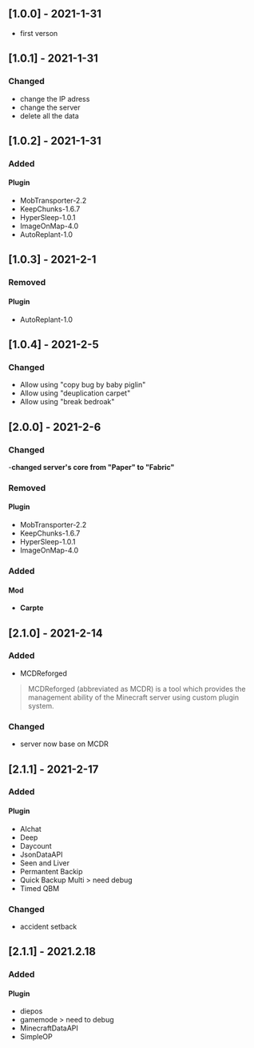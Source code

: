 ## [1.0.0] - 2021-1-31
- first verson
 
## [1.0.1] - 2021-1-31
### Changed
- change the IP adress
- change the server
- delete all the data

## [1.0.2] - 2021-1-31
### Added
#### Plugin
- MobTransporter-2.2
- KeepChunks-1.6.7
- HyperSleep-1.0.1
- ImageOnMap-4.0
- AutoReplant-1.0

## [1.0.3] - 2021-2-1
### Removed
#### Plugin
- AutoReplant-1.0

## [1.0.4] - 2021-2-5
### Changed
- Allow using "copy bug by baby piglin"
- Allow using "deuplication carpet"
- Allow using "break bedroak"

## [2.0.0] - 2021-2-6
### Changed
-**changed server's core from "Paper" to "Fabric"** 
### Removed
#### Plugin
- MobTransporter-2.2
- KeepChunks-1.6.7
- HyperSleep-1.0.1
- ImageOnMap-4.0
### Added
#### Mod
- **Carpte**

## [2.1.0] - 2021-2-14
### Added
- MCDReforged
>MCDReforged (abbreviated as MCDR) is a tool which provides the management ability of the Minecraft server using custom plugin system.
### Changed
- server now base on MCDR

## [2.1.1] - 2021-2-17
### Added
#### Plugin
- AIchat
- Deep
- Daycount
- JsonDataAPI
- Seen and Liver
- Permantent Backip
- Quick Backup Multi > need debug
- Timed QBM
### Changed
- accident setback

## [2.1.1] - 2021.2.18
### Added
#### Plugin
- diepos
- gamemode > need to debug
- MinecraftDataAPI
- SimpleOP
